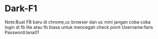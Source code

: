 # Dark-F1
Note:Buat FB baru di chrome,uc browser dan uc mini jangan coba coba login di fb lite atau fb biasa untuk mencegah check point 
Username:faris
Password:lana01
